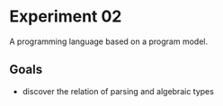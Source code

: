 # Experiment 02

A programming language based on a program model.

## Goals

- discover the relation of parsing and algebraic types
